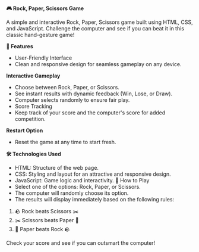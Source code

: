 **🎮 Rock, Paper, Scissors Game**

A simple and interactive Rock, Paper, Scissors game built using HTML, CSS, and JavaScript. Challenge the computer and see if you can beat it in this classic hand-gesture game!

**🚀 Features**

- User-Friendly Interface
- Clean and responsive design for seamless gameplay on any device.

**Interactive Gameplay**

- Choose between Rock, Paper, or Scissors.
- See instant results with dynamic feedback (Win, Lose, or Draw).
- Computer selects randomly to ensure fair play.
- Score Tracking
- Keep track of your score and the computer's score for added competition.

**Restart Option**

 - Reset the game at any time to start fresh.

**🛠️ Technologies Used**

- HTML: Structure of the web page.
- CSS: Styling and layout for an attractive and responsive design.
- JavaScript: Game logic and interactivity.
🎯 How to Play
- Select one of the options: Rock, Paper, or Scissors.
- The computer will randomly choose its option.
- The results will display immediately based on the following rules:
  
 1. 🪨 Rock beats Scissors ✂️
 2. ✂️ Scissors beats Paper 📄
 3. 📄 Paper beats Rock 🪨

Check your score and see if you can outsmart the computer!
